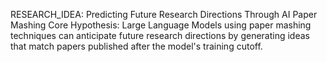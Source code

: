 RESEARCH_IDEA: Predicting Future Research Directions Through AI Paper Mashing
Core Hypothesis: Large Language Models using paper mashing techniques can anticipate future research directions by generating ideas that match papers published after the model's training cutoff.
